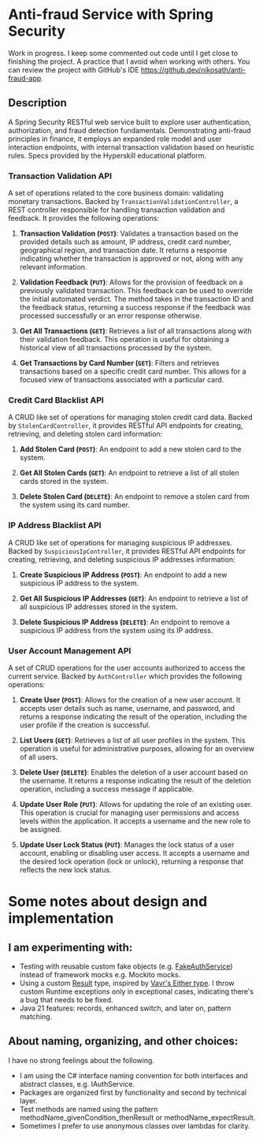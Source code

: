 # Anti-fraud Service with Spring Security
Work in progress. I keep some commented out code until I get close to finishing the project. A practice that I avoid when working with others. You can review the project with GitHub's IDE https://github.dev/nikosath/anti-fraud-app.
## Description
A Spring Security RESTful web service built to explore user authentication, authorization, and fraud detection fundamentals. Demonstrating anti-fraud principles in finance, it employs an expanded role model and user interaction endpoints, with internal transaction validation based on heuristic rules. Specs provided by the Hyperskill educational platform.

### Transaction Validation API

A set of operations related to the core business domain: validating monetary transactions. Backed by `TransactionValidationController`, a REST controller responsible for handling transaction validation and feedback. It provides the following operations:

1. **Transaction Validation (`POST`)**: Validates a transaction based on the provided details such as amount, IP address, credit card number, geographical region, and transaction date. It returns a response indicating whether the transaction is approved or not, along with any relevant information.

2. **Validation Feedback (`PUT`)**: Allows for the provision of feedback on a previously validated transaction. This feedback can be used to override the initial automated verdict. The method takes in the transaction ID and the feedback status, returning a success response if the feedback was processed successfully or an error response otherwise.

3. **Get All Transactions (`GET`)**: Retrieves a list of all transactions along with their validation feedback. This operation is useful for obtaining a historical view of all transactions processed by the system.

4. **Get Transactions by Card Number (`GET`)**: Filters and retrieves transactions based on a specific credit card number. This allows for a focused view of transactions associated with a particular card.

### Credit Card Blacklist API
A CRUD like set of operations for managing stolen credit card data. Backed by `StolenCardController`, it provides RESTful API endpoints for creating, retrieving, and deleting stolen card information:

1. **Add Stolen Card (`POST`)**: An endpoint to add a new stolen card to the system.

2. **Get All Stolen Cards (`GET`)**: An endpoint to retrieve a list of all stolen cards stored in the system.

3. **Delete Stolen Card (`DELETE`)**: An endpoint to remove a stolen card from the system using its card number.

### IP Address Blacklist API
A CRUD like set of operations for managing suspicious IP addresses. Backed by `SuspiciousIpController`, it provides RESTful API endpoints for creating, retrieving, and deleting suspicious IP addresses information:

1. **Create Suspicious IP Address (`POST`)**: An endpoint to add a new suspicious IP address to the system.

2. **Get All Suspicious IP Addresses (`GET`)**: An endpoint to retrieve a list of all suspicious IP addresses stored in the system.

3. **Delete Suspicious IP Address (`DELETE`)**: An endpoint to remove a suspicious IP address from the system using its IP address.

### User Account Management API

A set of CRUD operations for the user accounts authorized to access the current service. Backed by `AuthController` which provides the following operations:

1. **Create User (`POST`)**: Allows for the creation of a new user account. It accepts user details such as name, username, and password, and returns a response indicating the result of the operation, including the user profile if the creation is successful.

2. **List Users (`GET`)**: Retrieves a list of all user profiles in the system. This operation is useful for administrative purposes, allowing for an overview of all users.

3. **Delete User (`DELETE`)**: Enables the deletion of a user account based on the username. It returns a response indicating the result of the deletion operation, including a success message if applicable.

4. **Update User Role (`PUT`)**: Allows for updating the role of an existing user. This operation is crucial for managing user permissions and access levels within the application. It accepts a username and the new role to be assigned.

5. **Update User Lock Status (`PUT`)**: Manages the lock status of a user account, enabling or disabling user access. It accepts a username and the desired lock operation (lock or unlock), returning a response that reflects the new lock status.

# Some notes about design and implementation

## I am experimenting with:
  - Testing with reusable custom fake objects (e.g. [FakeAuthService](src/test/java/antifraud/security/service/FakeAuthService.java)) instead of framework mocks e.g. Mockito mocks.
- Using a custom [Result](src/main/java/antifraud/error/Result.java) type, inspired by [Vavr's Either type](https://docs.vavr.io/#_either). I throw custom Runtime exceptions only in exceptional cases, indicating there's a bug that needs to be fixed.
- Java 21 features: records, enhanced switch, and later on, pattern matching.
## About naming, organizing, and other choices:
I have no strong feelings about the following.
- I am using the C# interface naming convention for both interfaces and abstract classes, e.g. IAuthService.
- Packages are organized first by functionality and second by technical layer.
- Test methods are named using the pattern methodName_givenCondition_thenResult or methodName_expectResult.
- Sometimes I prefer to use anonymous classes over lambdas for clarity.

